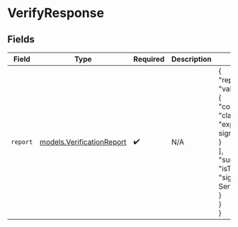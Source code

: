 # VerifyResponse


## Fields

| Field                                                                                                                                                                                               | Type                                                                                                                                                                                                | Required                                                                                                                                                                                            | Description                                                                                                                                                                                         | Example                                                                                                                                                                                             |
| --------------------------------------------------------------------------------------------------------------------------------------------------------------------------------------------------- | --------------------------------------------------------------------------------------------------------------------------------------------------------------------------------------------------- | --------------------------------------------------------------------------------------------------------------------------------------------------------------------------------------------------- | --------------------------------------------------------------------------------------------------------------------------------------------------------------------------------------------------- | --------------------------------------------------------------------------------------------------------------------------------------------------------------------------------------------------- |
| `report`                                                                                                                                                                                            | [models.VerificationReport](../models/verificationreport.md)                                                                                                                                        | :heavy_check_mark:                                                                                                                                                                                  | N/A                                                                                                                                                                                                 | {<br/>"report": {<br/>"validationStatus": [<br/>{<br/>"code": "claim.signature.validated",<br/>"explanation": "Claim signature validated"<br/>}<br/>],<br/>"summary": {<br/>"isTrusted": true,<br/>"signer": "CN=Que Signing Service"<br/>}<br/>}<br/>} |